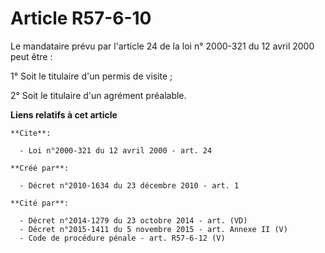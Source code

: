 # Article R57-6-10

Le mandataire prévu par l'article 24 de la loi n° 2000-321 du 12 avril 2000 peut être : 

1° Soit le titulaire d'un permis de visite ; 

2° Soit le titulaire d'un agrément préalable.

**Liens relatifs à cet article**

	**Cite**:

	  - Loi n°2000-321 du 12 avril 2000 - art. 24

	**Créé par**:

	  - Décret n°2010-1634 du 23 décembre 2010 - art. 1

	**Cité par**:

	  - Décret n°2014-1279 du 23 octobre 2014 - art. (VD)
	  - Décret n°2015-1411 du 5 novembre 2015 - art. Annexe II (V)
	  - Code de procédure pénale - art. R57-6-12 (V)
